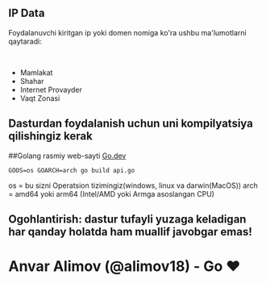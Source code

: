 ## IP Data
<p>Foydalanuvchi kiritgan ip yoki domen nomiga ko'ra ushbu ma'lumotlarni qaytaradi: </p><br>
<ul>
<li>Mamlakat</li>
<li>Shahar</li>
<li>Internet Provayder</li>
<li>Vaqt Zonasi</li>
</ul>

<h2>Dasturdan foydalanish uchun uni kompilyatsiya qilishingiz kerak</h2>
##Golang rasmiy web-sayti <a href="https://go.dev">Go.dev</a>

```
GOOS=os GOARCH=arch go build api.go
```

os = bu sizni Operatsion tizimingiz(windows, linux va darwin(MacOS))
arch = amd64 yoki arm64 (Intel/AMD yoki Armga asoslangan CPU)


## Ogohlantirish: dastur tufayli yuzaga keladigan har qanday holatda ham muallif javobgar emas!

# Anvar Alimov (@alimov18) - Go ❤️
